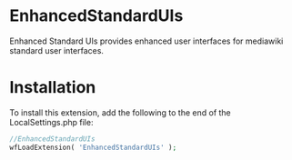 # EnhancedStandardUIs

Enhanced Standard UIs provides enhanced user interfaces for mediawiki standard user interfaces.


# Installation
To install this extension, add the following to the end of the LocalSettings.php file:
```php
//EnhancedStandardUIs
wfLoadExtension( 'EnhancedStandardUIs' );